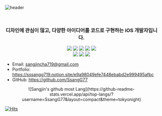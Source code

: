 ![header](https://capsule-render.vercel.app/api?type=Slice&color=gradient&customColorList=1&height=300&section=header&text=차상진&fontSize=90&animation=twinkling&fontAlignY=90&descAlignY=70)

<br>

<h3 align="center">
디자인에 관심이 많고, 다양한 아이디어를 코드로 구현하는 iOS 개발자입니다.
</h3>
  
<p align="center">
<img src="https://img.shields.io/badge/iOS-000000?style=flat-square&logo=iOS&logoColor=white"/></a>
<img src="https://img.shields.io/badge/Swift-F05138?style=flat-square&logo=Swift&logoColor=white"/></a>
<img src="https://img.shields.io/badge/Kotlin-9A41F4?style=flat-square&logo=Kotlin&logoColor=white"/></a>
<img src="https://img.shields.io/badge/NodeJS-4DAF50?style=flat-square&logo=nodedotjs&logoColor=white"/></a>
<img src="https://img.shields.io/badge/JavaScript-F8E017?style=flat-square&logo=javascript&logoColor=white"/></a>
<br>
<img src="https://img.shields.io/badge/Xcode-147EFB?style=flat-square&logo=Xcode&logoColor=white"/></a>
<img src="https://img.shields.io/badge/Figma-F24E1E?style=flat-square&logo=Figma&logoColor=white"/></a>
<img src="https://img.shields.io/badge/Notion-000000?style=flat-square&logo=Notion&logoColor=white"/></a>

</p>

- Email: sangjincha719@gmail.com
- Portfolio: https://sssangg719.notion.site/e9a98049efe7448ebabd2e999495afbc
- GitHub: https://github.com/SsangG77

<div align="center">
![Sangjin's github most Lang](https://github-readme-stats.vercel.app/api/top-langs/?username=SsangG77&layout=compact&theme=tokyonight)  
</div>

<!--[![Jeasung's github stats](https://github-readme-stats.vercel.app/api?username=SsangG77)](https://github.com/anuraghazra/github-readme-stats)-->

[![Hits](https://hits.seeyoufarm.com/api/count/incr/badge.svg?url=http%3A%2F%2Fgithub.com%2FSsangG77&count_bg=%231118A2&title_bg=%23707070&icon=&icon_color=%23E7E7E7&title=hits&edge_flat=false)](https://hits.seeyoufarm.com)
